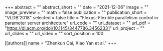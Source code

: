 +++
abstract = ""
abstract_short = ""
date = "2021-12-06"
image = ""
image_preview = ""
math = false
publication = ""
publication_short = "VLDB'2018"
selected = false
title = "Flexps: Flexible parallelism control in parameter server architecture"
url_code = ""
url_dataset = ""
url_pdf = "https://dl.acm.org/doi/10.1145/3447786.34562331"
url_project = ""
url_slides = ""
url_video = ""
sort_position = 100

[[authors]]
name = "Zhenkun Cai, Xiao Yan et al."
+++